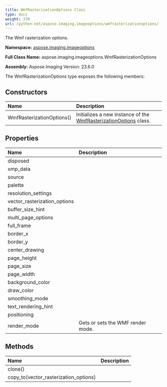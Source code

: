 ```yaml
---
title: WmfRasterizationOptions Class
type: docs
weight: 370
url: /python-net/aspose.imaging.imageoptions/wmfrasterizationoptions/
---
```


The Wmf rasterization options.

**Namespace:** [aspose.imaging.imageoptions](/imaging/python-net/aspose.imaging.imageoptions/)

**Full Class Name:** aspose.imaging.imageoptions.WmfRasterizationOptions

**Assembly:**  Aspose.Imaging Version: 23.6.0

The WmfRasterizationOptions type exposes the following members:
## **Constructors**
|**Name**|**Description**|
| :- | :- |
|WmfRasterizationOptions()|Initializes a new instance of the [WmfRasterizationOptions](/imaging/python-net/aspose.imaging.imageoptions/wmfrasterizationoptions/) class.|
## **Properties**
|**Name**|**Description**|
| :- | :- |
|disposed|  |
|xmp_data|  |
|source|  |
|palette|  |
|resolution_settings|  |
|vector_rasterization_options|  |
|buffer_size_hint|  |
|multi_page_options|  |
|full_frame|  |
|border_x|  |
|border_y|  |
|center_drawing|  |
|page_height|  |
|page_size|  |
|page_width|  |
|background_color|  |
|draw_color|  |
|smoothing_mode|  |
|text_rendering_hint|  |
|positioning|  |
|render_mode|Gets or sets the WMF render mode.|
## **Methods**
|**Name**|**Description**|
| :- | :- |
|clone()|  |
|copy_to(vector_rasterization_options)|  |
